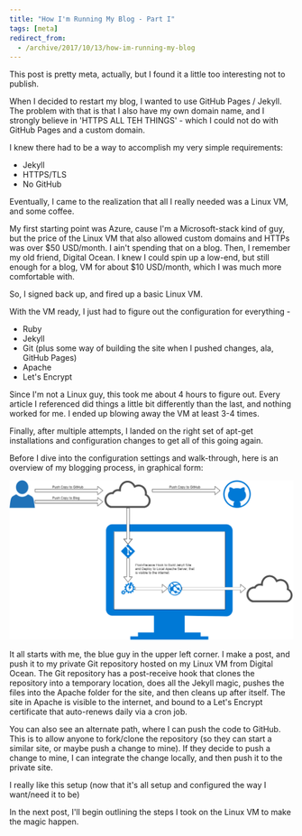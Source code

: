 ```yaml
---
title: "How I'm Running My Blog - Part I"
tags: [meta]
redirect_from:
  - /archive/2017/10/13/how-im-running-my-blog
---
```


This post is pretty meta, actually, but I found it a little too interesting not to publish.

When I decided to restart my blog, I wanted to use GitHub Pages / Jekyll.  The problem with that is that I also have my own domain name, and I strongly believe in 'HTTPS ALL TEH THINGS' - which I could not do with GitHub Pages and a custom domain.

I knew there had to be a way to accomplish my very simple requirements:
* Jekyll
* HTTPS/TLS
* No GitHub

Eventually, I came to the realization that all I really needed was a Linux VM, and some coffee.

My first starting point was Azure, cause I'm a Microsoft-stack kind of guy, but the price of the Linux VM that also allowed custom domains and HTTPs was over $50 USD/month.  I ain't spending that on a blog.  Then, I remember my old friend, Digital Ocean.  I knew I could spin up a low-end, but still enough for a blog, VM for about $10 USD/month, which I was much more comfortable with.

So, I signed back up, and fired up a basic Linux VM.

With the VM ready, I just had to figure out the configuration for everything -
* Ruby
* Jekyll
* Git (plus some way of building the site when I pushed changes, ala, GitHub Pages)
* Apache
* Let's Encrypt

Since I'm not a Linux guy, this took me about 4 hours to figure out.  Every article I referenced did things a little bit differently than the last, and nothing worked for me.  I ended up blowing away the VM at least 3-4 times.

Finally, after multiple attempts, I landed on the right set of apt-get installations and configuration changes to get all of this going again.

Before I dive into the configuration settings and walk-through, here is an overview of my blogging process, in graphical form:

![blogging process overview](blogging-process-overview.png)

It all starts with me, the blue guy in the upper left corner.  I make a post, and push it to my private Git repository hosted on my Linux VM from Digital Ocean.  The Git repository has a post-receive hook that clones the repository into a temporary location, does all the Jekyll magic, pushes the files into the Apache folder for the site, and then cleans up after itself.  The site in Apache is visible to the internet, and bound to a Let's Encrypt certificate that auto-renews daily via a cron job.  

You can also see an alternate path, where I can push the code to GitHub.  This is to allow anyone to fork/clone the repository (so they can start a similar site, or maybe push a change to mine).  If they decide to push a change to mine, I can integrate the change locally, and then push it to the private site.

I really like this setup (now that it's all setup and configured the way I want/need it to be)

In the next post, I'll begin outlining the steps I took on the Linux VM to make the magic happen.